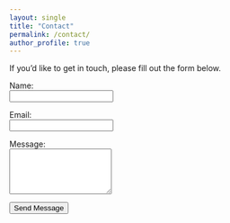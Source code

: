 ```yaml
---
layout: single
title: "Contact"
permalink: /contact/
author_profile: true
---
```


If you’d like to get in touch, please fill out the form below.

<form action="https://formspree.io/f/xnnjklbn" method="POST">
  <p>
    <label for="contact-name">Name:</label><br>
    <input type="text" id="contact-name" name="name" required>
  </p>
  <p>
    <label for="contact-email">Email:</label><br>
    <input type="email" id="contact-email" name="_replyto" required>
  </p>
  <p>
    <label for="contact-message">Message:</label><br>
    <textarea id="contact-message" name="message" rows="5" required></textarea>
  </p>
  <p>
    <button type="submit">Send Message</button>
  </p>
</form>
